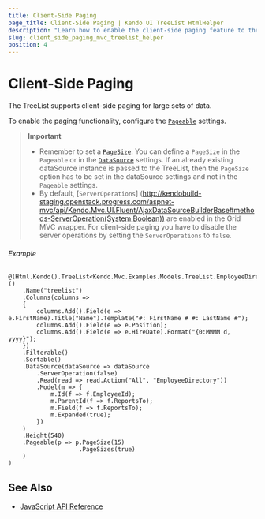 ```yaml
---
title: Client-Side Paging
page_title: Client-Side Paging | Kendo UI TreeList HtmlHelper
description: "Learn how to enable the client-side paging feature to the Kendo UI TreeList for ASP.NET MVC."
slug: client_side_paging_mvc_treelist_helper
position: 4
---
```


# Client-Side Paging

The TreeList supports client-side paging for large sets of data.

To enable the paging functionality, configure the [`Pageable`](http://docs.telerik.com/aspnet-mvc/api/Kendo.Mvc.UI.Fluent/TreeListPageableSettingsBuilder) settings.

> **Important**
> * Remember to set a [`PageSize`](http://kendobuild-staging.openstack.progress.com/aspnet-mvc/api/Kendo.Mvc.UI.Fluent/TreeListPageableSettingsBuilder#methods-PageSize(System.Double)). You can define a `PageSize` in the `Pageable` or in the [`DataSource`](http://kendobuild-staging.openstack.progress.com/aspnet-mvc/api/Kendo.Mvc.UI.Fluent/AjaxDataSourceBuilderBase#methods-PageSize(System.Int32)) settings. If an already existing dataSource instance is passed to the TreeList, then the `PageSize` option has to be set in the dataSource settings and not in the `Pageable` settings.
> * By default, [`ServerOperations`] (http://kendobuild-staging.openstack.progress.com/aspnet-mvc/api/Kendo.Mvc.UI.Fluent/AjaxDataSourceBuilderBase#methods-ServerOperation(System.Boolean)) are enabled in the Grid MVC wrapper. For client-side paging you have to disable the server operations by setting the `ServerOperations` to `false`.

###### Example

    @(Html.Kendo().TreeList<Kendo.Mvc.Examples.Models.TreeList.EmployeeDirectoryModel>()
        .Name("treelist")
        .Columns(columns =>
        {
            columns.Add().Field(e => e.FirstName).Title("Name").Template("#: FirstName # #: LastName #");            
            columns.Add().Field(e => e.Position);
            columns.Add().Field(e => e.HireDate).Format("{0:MMMM d, yyyy}");
        })
        .Filterable()
        .Sortable()
        .DataSource(dataSource => dataSource
            .ServerOperation(false)
            .Read(read => read.Action("All", "EmployeeDirectory"))
            .Model(m => {
                m.Id(f => f.EmployeeId);
                m.ParentId(f => f.ReportsTo);                
                m.Field(f => f.ReportsTo);
                m.Expanded(true);
            })
        )
        .Height(540)
        .Pageable(p => p.PageSize(15)
                        .PageSizes(true)
        )
    )

## See Also

* [JavaScript API Reference](https://docs.telerik.com/kendo-ui/api/javascript/ui/treelist)
